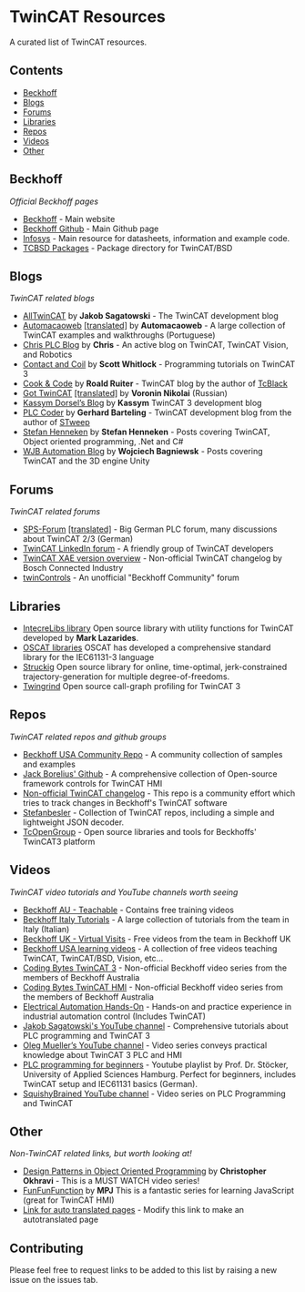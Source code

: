 # TwinCAT Resources

A curated list of TwinCAT resources.

## Contents

* [Beckhoff](#beckhoff)
* [Blogs](#blogs)
* [Forums](#forums)
* [Libraries](#libraries)
* [Repos](#repos)
* [Videos](#videos)
* [Other](#other)

## Beckhoff

*Official Beckhoff pages*

* [Beckhoff](https://beckhoff.com/) - Main website
* [Beckhoff Github](https://github.com/Beckhoff/) - Main Github page
* [Infosys](https://infosys.beckhoff.com/english.php?content=../content/1033/tcinfosys3/index.html) - Main resource for datasheets, information and example code.
* [TCBSD Packages](https://tcbsd.beckhoff.com/) - Package directory for TwinCAT/BSD

## Blogs

*TwinCAT related blogs*

* [AllTwinCAT](https://alltwincat.com/) by **Jakob Sagatowski** - The TwinCAT development blog
* [Automacaoweb](https://automacaoweb.wordpress.com/) [\[translated\]](https://automacaoweb-wordpress-com.translate.goog/?_x_tr_sl=pt&_x_tr_tl=en&_x_tr_hl=en-GB) by **Automacaoweb** - A large collection of TwinCAT examples and walkthroughs (Portuguese)
* [Chris PLC Blog](http://soup01.com/en/) by **Chris** - An active blog on TwinCAT, TwinCAT Vision, and Robotics
* [Contact and Coil](http://www.contactandcoil.com/) by **Scott Whitlock** - Programming tutorials on TwinCAT 3
* [Cook & Code](https://roald87.github.io/twincat) by **Roald Ruiter** - TwinCAT blog by the author of [TcBlack](https://github.com/Roald87/TcBlack)
* [Got TwinCAT](https://gotwincat.blogspot.com/) [\[translated\]](https://gotwincat-blogspot-com.translate.goog/?_x_tr_sl=ru&_x_tr_tl=en&_x_tr_hl=en-GB) by **Voronin Nikolai** (Russian)
* [Kassym Dorsel’s Blog](https://kassymdorsel.com/blog) by **Kassym** TwinCAT 3 development blog
* [PLC Coder](https://www.plccoder.com/) by **Gerhard Barteling** - TwinCAT development blog from the author of [STweep](https://www.stweep.com/)
* [Stefan Henneken](https://stefanhenneken.net/) by **Stefan Henneken** - Posts covering TwinCAT, Object oriented programming, .Net and C#
* [WJB Automation Blog](http://dronefactory.co.uk/) by **Wojciech Bagniewsk** - Posts covering TwinCAT and the 3D engine Unity

## Forums

*TwinCAT related forums*
* [SPS-Forum](https://www.sps-forum.de/forums/sonstige-steuerungen.11/) [\[translated\]](https://www-sps--forum-de.translate.goog/forums/sonstige-steuerungen.11/?_x_tr_sl=de&_x_tr_tl=en&_x_tr_hl=en-GB) - Big German PLC forum, many discussions about TwinCAT 2/3 (German)
* [TwinCAT LinkedIn forum](https://www.linkedin.com/groups/1860933) - A friendly group of TwinCAT developers
* [TwinCAT XAE version overview](https://community.developer.bosch.com/t5/Knowledge-base/TwinCAT-XAE-version-overview/ta-p/48982) - Non-official TwinCAT changelog by Bosch Connected Industry
* [twinControls](https://www.twincontrols.com/community/) - An unofficial "Beckhoff Community" forum

## Libraries
* [IntecreLibs library](https://github.com/Intecre/twincat-utils) Open source library with utility functions for TwinCAT developed by **Mark Lazarides**.
* [OSCAT libraries](http://www.oscat.de/) OSCAT has developed a comprehensive standard library for the IEC61131-3 language
* [Struckig](https://github.com/stefanbesler/struckig) Open source library for online, time-optimal, jerk-constrained trajectory-generation for multiple degree-of-freedoms.
* [Twingrind](https://github.com/stefanbesler/twingrind) Open source call-graph profiling for TwinCAT 3

## Repos

*TwinCAT related repos and github groups*

* [Beckhoff USA Community Repo](https://github.com/Beckhoff-USA-Community) - A community collection of samples and examples 
* [Jack Borelius' Github](https://github.com/hijaaack?tab=repositories) - A comprehensive collection of Open-source framework controls for TwinCAT HMI
* [Non-official TwinCAT changelog](https://github.com/Roald87/TwinCatChangelog) - This repo is a community effort which tries to track changes in Beckhoff's TwinCAT software
* [Stefanbesler](https://github.com/stefanbesler) - Collection of TwinCAT repos, including a simple and lightweight JSON decoder.
* [TcOpenGroup](https://github.com/TcOpenGroup) - Open source libraries and tools for Beckhoffs' TwinCAT3 platform

## Videos

*TwinCAT video tutorials and YouTube channels worth seeing*

* [Beckhoff AU - Teachable](https://beckhoff-au.teachable.com/) - Contains free training videos
* [Beckhoff Italy Tutorials](https://www.gotostage.com/channel/c59deb70de3e4b9e975a175fb91e6109) - A large collection of tutorials from the team in Italy (Italian)
* [Beckhoff UK - Virtual Visits](https://www.beckhoffblog.co.uk/virtualvisits) - Free videos from the team in Beckhoff UK
* [Beckhoff USA learning videos](https://learn.beckhoffus.com/catalog) - A collection of free videos teaching TwinCAT, TwinCAT/BSD, Vision, etc...
* [Coding Bytes TwinCAT 3](https://codingbytes.teachable.com/p/codingbytes_twincat3) - Non-official Beckhoff video series from the members of Beckhoff Australia
* [Coding Bytes TwinCAT HMI](https://codingbytes.teachable.com/p/codingbytes_twincathmi) - Non-official Beckhoff video series from the members of Beckhoff Australia
* [Electrical Automation Hands-On](https://www.youtube.com/channel/UCZqe2O5oBpas73BVdwHTiCA) - Hands-on and practice experience in industrial automation control (Includes TwinCAT) 
* [Jakob Sagatowski's YouTube channel](https://www.youtube.com/JakobSagatowski) - Comprehensive tutorials about PLC programming and TwinCAT 3
* [Oleg Mueller’s YouTube channel](https://www.youtube.com/channel/UCHvABpkd825kAtaDxnhE-tg) - Video series conveys practical knowledge about TwinCAT 3 PLC and HMI
* [PLC programming for beginners](https://www.youtube.com/playlist?list=PL2LjUivoqcmUNF4wfaZdWQEZm9ptpIFuw) - Youtube playlist by Prof. Dr. Stöcker, University of Applied Sciences Hamburg. Perfect for beginners, includes TwinCAT setup and IEC61131 basics (German).
* [SquishyBrained YouTube channel](https://www.youtube.com/user/Evan5659) - Video series on PLC Programming and TwinCAT

## Other

*Non-TwinCAT related links, but worth looking at!*

* [Design Patterns in Object Oriented Programming](https://www.youtube.com/playlist?list=PLrhzvIcii6GNjpARdnO4ueTUAVR9eMBpc) by **Christopher Okhravi** - This is a MUST WATCH video series!
* [FunFunFunction](https://www.youtube.com/channel/UCO1cgjhGzsSYb1rsB4bFe4Q) by **MPJ** This is a fantastic series for learning JavaScript (great for TwinCAT HMI)
* [Link for auto translated pages](https://translate.google.com/translate?hl=en&sl=en&u=beckhoff.com) - Modify this link to make an autotranslated page

## Contributing
Please feel free to request links to be added to this list by raising a new issue on the issues tab.
